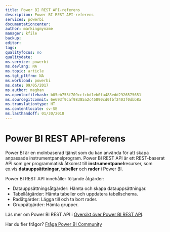 ```yaml
---
title: Power BI REST API-referens
description: Power BI REST API-referens
services: powerbi
documentationcenter: 
author: markingmyname
manager: kfile
backup: 
editor: 
tags: 
qualityfocus: no
qualitydate: 
ms.service: powerbi
ms.devlang: NA
ms.topic: article
ms.tgt_pltfrm: NA
ms.workload: powerbi
ms.date: 09/05/2017
ms.author: maghan
ms.openlocfilehash: b05eb753f709ccfcbd1eb0fa488edd2926575651
ms.sourcegitcommit: 6e693f9caf98385a2c45890cd0fbf2403f0dbb8a
ms.translationtype: HT
ms.contentlocale: sv-SE
ms.lasthandoff: 01/30/2018
---
```

# <a name="power-bi-rest-api-reference"></a>Power BI REST API-referens
Power BI är en molnbaserad tjänst som du kan använda för att skapa anpassade instrumentpanelprogram. Power BI REST API är ett REST-baserat API som ger programmatisk åtkomst till **instrumentpanel**resurser, som ex.vis **datauppsättningar**, **tabeller** och **rader** i Power BI.

Power BI REST API innehåller följande åtgärder:

* Datauppsättningsåtgärder: Hämta och skapa datauppsättningar.
* Tabellåtgärder: Hämta tabeller och uppdatera tabellschema.
* Radåtgärder: Lägga till och ta bort rader.
* Gruppåtgärder: Hämta grupper.

Läs mer om Power BI REST API i [Översikt över Power BI REST API](https://msdn.microsoft.com/library/dn877544.aspx).

Har du fler frågor? [Fråga Power BI Community](http://community.powerbi.com/)

